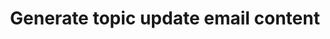 ---
layout: tools/new-notify--topics
title: "Generate topic update email content"
excerpt: "Select posts and events to populate a GOV.UK Notify template."
permalink: /tools/new/notify/topics
redirect_from:
- /new-notify-topics
---